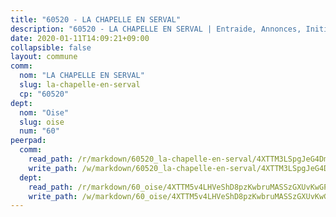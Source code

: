 ```yaml
---
title: "60520 - LA CHAPELLE EN SERVAL"
description: "60520 - LA CHAPELLE EN SERVAL | Entraide, Annonces, Initiatives"
date: 2020-01-11T14:09:21+09:00
collapsible: false
layout: commune
comm:
  nom: "LA CHAPELLE EN SERVAL"
  slug: la-chapelle-en-serval
  cp: "60520"
dept:
  nom: "Oise"
  slug: oise
  num: "60"
peerpad:
  comm:
    read_path: /r/markdown/60520_la-chapelle-en-serval/4XTTM3LSpgJeG4Dmc2TdmUYPKNSMXAQazgYGuhzLvoavrNNMT
    write_path: /w/markdown/60520_la-chapelle-en-serval/4XTTM3LSpgJeG4Dmc2TdmUYPKNSMXAQazgYGuhzLvoavrNNMT-K3TgTqQT56UiAQjFuubPswj8V7UhupzvaSK5dytL2MBLhc97d6FMNGKbf8RUNj1EnQ2hzHNrJXhGqKY6DRSugVGy1NX6Dd38MexNKkzafA7bJcCD9bLfMS12G9YUnQwVUEHpY9H7
  dept:
    read_path: /r/markdown/60_oise/4XTTM5v4LHVeShD8pzKwbruMASSzGXUvKwGPyPNR6Aq6aruGY
    write_path: /w/markdown/60_oise/4XTTM5v4LHVeShD8pzKwbruMASSzGXUvKwGPyPNR6Aq6aruGY-K3TgTfEPmBuMGxs3WizC7aafmuSUvuvwsE7nM986pS4fEczEhokrfL1mXNtU722XatpEcDhfhLf5xd24JkCKBD4DcQHeF5CYjEkAVzDN3PuQerZfYGZ5zy2XFcJNh2Z1pYjLoQTn
---
```



